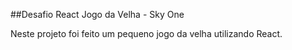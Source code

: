 ##Desafio React Jogo da Velha - Sky One

Neste projeto foi feito um pequeno jogo da velha utilizando React.
